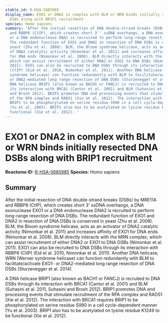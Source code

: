 ```yaml
---
stable_id: R-HSA-5685985
display_name: EXO1 or DNA2 in complex with BLM or WRN binds initially resected DNA
  DSBs along with BRIP1 recruitment
species: Homo sapiens
summary: 'After the initial resection of DNA double-strand breaks (DSBs) by MRE11A
  and RBBP8 (CtIP), which creates short 3'' ssDNA overhangs, a DNA exonuclease EXO1
  or a DNA endonuclease DNA2 is recruited to perform long-range resection of DNA DSBs.
  The redundant function of EXO1 and DNA2 in resection of DNA DSBs is conserved in
  yeast (Zhu et al. 2008). BLM, the Bloom syndrome helicase, acts as an activator
  of DNA2 catalytic activity (Nimonkar et al. 2011) and increases affinity of EXO1
  for DNA ends (Nimonkar et al. 2008). BLM directly interacts with the MRN complex,
  which can assist recruitment of either DNA2 or EXO1 to DNA DSBs (Nimonkar et al.
  2011). EXO1 can also be recruited to DNA DSBs through its interaction with RBBP8
  (CtIP) (Eid et al. 2010, Nimonkar et al. 2011). Another DNA helicase, WRN (Werner
  syndrome helicase) can function redundantly with BLM to facilitate/activate EXO1-
  or DNA2-mediated long range resection of DNA DSBs (Sturzenegger et al. 2014).<p>A
  DNA helicase BRIP1 (also known as BACH1 or FANCJ) is recruited to DNA DSBs through
  its interaction with BRCA1 (Cantor et al. 2001) and BLM (Suhasini et al. 2011, Suhasini
  and Brosh 2012). BRIP1 promotes DNA end processing events that stimulate recruitment
  of the RPA complex and RAD51 (Xie et al. 2012). The interaction with BRCA1 requires
  BRIP1 to be phosphorylated on serine residue S990 in a cell cycle-dependent manner
  (Yu et al. 2003). BRIP1 also has to be acetylated on lysine residue K1249 to be
  functional (Xie et al. 2012). '
---
```


# EXO1 or DNA2 in complex with BLM or WRN binds initially resected DNA DSBs along with BRIP1 recruitment
**Reactome ID:** [R-HSA-5685985](https://reactome.org/content/detail/R-HSA-5685985)
**Species:** Homo sapiens

## Summary

After the initial resection of DNA double-strand breaks (DSBs) by MRE11A and RBBP8 (CtIP), which creates short 3' ssDNA overhangs, a DNA exonuclease EXO1 or a DNA endonuclease DNA2 is recruited to perform long-range resection of DNA DSBs. The redundant function of EXO1 and DNA2 in resection of DNA DSBs is conserved in yeast (Zhu et al. 2008). BLM, the Bloom syndrome helicase, acts as an activator of DNA2 catalytic activity (Nimonkar et al. 2011) and increases affinity of EXO1 for DNA ends (Nimonkar et al. 2008). BLM directly interacts with the MRN complex, which can assist recruitment of either DNA2 or EXO1 to DNA DSBs (Nimonkar et al. 2011). EXO1 can also be recruited to DNA DSBs through its interaction with RBBP8 (CtIP) (Eid et al. 2010, Nimonkar et al. 2011). Another DNA helicase, WRN (Werner syndrome helicase) can function redundantly with BLM to facilitate/activate EXO1- or DNA2-mediated long range resection of DNA DSBs (Sturzenegger et al. 2014).<p>A DNA helicase BRIP1 (also known as BACH1 or FANCJ) is recruited to DNA DSBs through its interaction with BRCA1 (Cantor et al. 2001) and BLM (Suhasini et al. 2011, Suhasini and Brosh 2012). BRIP1 promotes DNA end processing events that stimulate recruitment of the RPA complex and RAD51 (Xie et al. 2012). The interaction with BRCA1 requires BRIP1 to be phosphorylated on serine residue S990 in a cell cycle-dependent manner (Yu et al. 2003). BRIP1 also has to be acetylated on lysine residue K1249 to be functional (Xie et al. 2012). 

